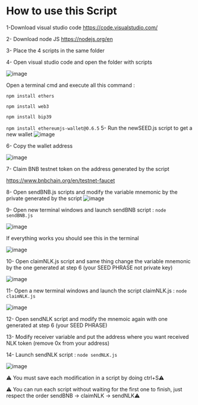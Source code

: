 # How to use this Script

1-Download visual studio code https://code.visualstudio.com/

2- Download node JS https://nodejs.org/en

3- Place the 4 scripts in the same folder

4- Open visual studio code and open the folder with scripts

![image](https://github.com/TheSalade/NulinkTop1k/assets/83350456/1cda244a-f8de-4818-8a60-c0ed4b6025ac)

Open a terminal cmd and execute all this command :

`npm install ethers`

`npm install web3`

`npm install bip39`

`npm install ethereumjs-wallet@0.6.5`
5- Run the newSEED.js script to get a new wallet 
![image](https://github.com/TheSalade/NulinkTop1k/assets/83350456/fc271994-2243-424d-b90e-7e1dfa7b41fd)

6- Copy the wallet address

![image](https://github.com/TheSalade/NulinkTop1k/assets/83350456/18531420-8f8a-43b5-be47-377cca20c281)

7- Claim BNB testnet token on the address generated by the script

https://www.bnbchain.org/en/testnet-faucet

8- Open sendBNB.js scripts and modify the variable mnemonic by the private generated by the script 
![image](https://github.com/TheSalade/NulinkTop1k/assets/83350456/34ef0703-46c5-464d-9976-0143e6a1d314)

9- Open new terminal windows and launch sendBNB script : `node sendBNB.js`

![image](https://github.com/TheSalade/NulinkTop1k/assets/83350456/4a5174a5-59c0-46e3-9be0-5bbc045f63c1)

If everything works you should see this in the terminal

![image](https://github.com/TheSalade/NulinkTop1k/assets/83350456/aee1a83e-7a41-4d0c-adf5-7ee4350bf72a)

10- Open claimNLK.js script and same thing change the variable mnemonic by the one generated at step 6 (your SEED PHRASE not private key) 

![image](https://github.com/TheSalade/NulinkTop1k/assets/83350456/1b5c7945-a634-468f-a515-4051dc40aa04)

11- Open a new terminal windows and launch the script claimNLK.js : `node claimNLK.js`

![image](https://github.com/TheSalade/NulinkTop1k/assets/83350456/d5531c1d-31ea-46f1-8095-a95e159cdef7)

12- Open sendNLK script and modify the mnemoic again with one generated at step 6 (your SEED PHRASE)

13- Modify receiver variable and put the address where you want received NLK token (remove 0x from your address)

14- Launch sendNLK script : `node sendNLK.js`

![image](https://github.com/TheSalade/NulinkTop1k/assets/83350456/798491c0-88c7-46f0-bc4b-909a0b7c7afa)

⚠️ You must save each modification in a script by doing ctrl+S⚠️ 

⚠️ You can run each script without waiting for the first one to finish, just respect the order sendBNB -> claimNLK -> sendNLK⚠️





